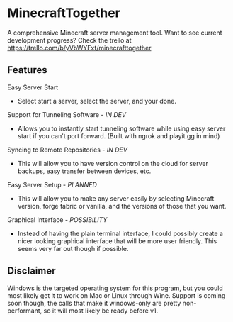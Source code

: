 # MinecraftTogether

A comprehensive Minecraft server management tool.
Want to see current development progress? Check the trello at https://trello.com/b/yVbWYFxt/minecrafttogether

## Features
Easy Server Start
- Select start a server, select the server, and your done.

Support for Tunneling Software - *IN DEV*
- Allows you to instantly start tunneling software while using easy server start if you can't port forward. (Built with ngrok and playit.gg in mind)

Syncing to Remote Repositories - *IN DEV*
- This will allow you to have version control on the cloud for server backups, easy transfer between devices, etc.

Easy Server Setup - *PLANNED*
- This will allow you to make any server easily by selecting Minecraft version, forge fabric or vanilla, and the versions of those that you want.

Graphical Interface - *POSSIBILITY*
- Instead of having the plain terminal interface, I could possibly create a nicer looking graphical interface that will be more user friendly. This seems very far out though if possible.

## Disclaimer
Windows is the targeted operating system for this program, but you could most likely get it to work on Mac or Linux through Wine. Support is coming soon though, the calls that make it windows-only are pretty non-performant, so it will most likely be ready before v1.